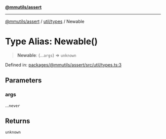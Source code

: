 [**@mmutils/assert**](../../../README.md)

***

[@mmutils/assert](../../../modules.md) / [util/types](../README.md) / Newable

# Type Alias: Newable()

> **Newable**: (...`args`) => `unknown`

Defined in: [packages/@mmutils/assert/src/util/types.ts:3](https://github.com/mastermind-0xff/-mm-monorepo/blob/ca3710bd8bb8c2ee105ac4cbba3822a7d96ba98d/packages/@mmutils/assert/src/util/types.ts#L3)

## Parameters

### args

...`never`

## Returns

`unknown`
